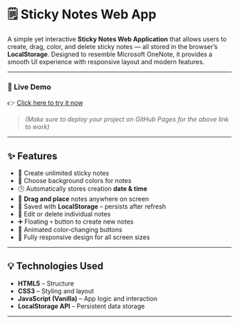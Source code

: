 # 🗒️ Sticky Notes Web App

A simple yet interactive **Sticky Notes Web Application** that allows users to create, drag, color, and delete sticky notes — all stored in the browser’s **LocalStorage**. Designed to resemble Microsoft OneNote, it provides a smooth UI experience with responsive layout and modern features.

---

### 🔗 Live Demo

👉 [Click here to try it now](https://ganeshchavan8491.github.io/sticky-notes)

> *(Make sure to deploy your project on GitHub Pages for the above link to work)*

---

## ✨ Features

- 📝 Create unlimited sticky notes
- 🎨 Choose background colors for notes
- 🕒 Automatically stores creation **date & time**
- 📌 **Drag and place** notes anywhere on screen
- 💾 Saved with **LocalStorage** – persists after refresh
- 🧹 Edit or delete individual notes
- ➕ Floating `+` button to create new notes
- 🌈 Animated color-changing buttons
- 📱 Fully responsive design for all screen sizes

---

## 💡 Technologies Used

- **HTML5** – Structure
- **CSS3** – Styling and layout
- **JavaScript (Vanilla)** – App logic and interaction
- **LocalStorage API** – Persistent data storage

---

